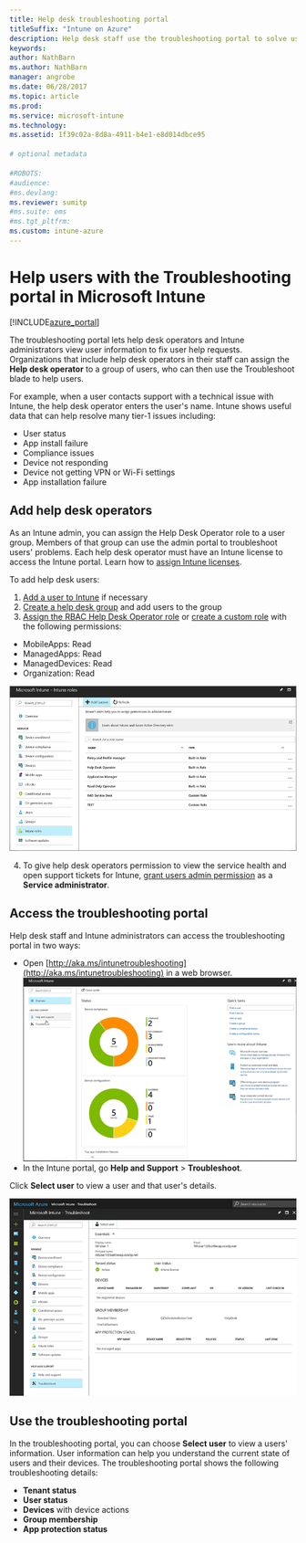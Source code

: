 ```yaml
---
title: Help desk troubleshooting portal
titleSuffix: "Intune on Azure"
description: Help desk staff use the troubleshooting portal to solve users' technical problems  
keywords:
author: NathBarn
ms.author: NathBarn
manager: angrobe
ms.date: 06/28/2017
ms.topic: article
ms.prod:
ms.service: microsoft-intune
ms.technology:
ms.assetid: 1f39c02a-8d8a-4911-b4e1-e8d014dbce95

# optional metadata

#ROBOTS:
#audience:
#ms.devlang:
ms.reviewer: sumitp
#ms.suite: ems
#ms.tgt_pltfrm:
ms.custom: intune-azure
---
```

# Help users with the Troubleshooting portal in Microsoft Intune

[!INCLUDE[azure_portal](./includes/azure_portal.md)]

The troubleshooting portal lets help desk operators and Intune administrators view user information to fix user help requests. Organizations that include help desk operators in their staff can assign the **Help desk operator** to a group of users, who can then use the Troubleshoot blade to help users.

For example, when a user contacts support with a technical issue with Intune, the help desk operator enters the user's name. Intune shows useful data that can help resolve many tier-1 issues including:
- User status
- App install failure
- Compliance issues
- Device not responding
-	Device not getting VPN or Wi-Fi settings
-	App installation failure


## Add help desk operators
As an Intune admin, you can assign the Help Desk Operator role to a user group. Members of that group can use the admin portal to troubleshoot users' problems. Each help desk operator must have an Intune license to access the Intune portal. Learn how to [assign Intune licenses](licenses-assign.md).

To add help desk users:
1. [Add a user to Intune](users-add.md) if necessary
2. [Create a help desk group](groups-add.md) and add users to the group
3. [Assign the RBAC Help Desk Operator role](role-based-access-control.md#built-in-roles) or [create a custom role](role-based-access-control.md#custom-roles) with the following permissions:
  - MobileApps: Read
  - ManagedApps: Read
  - ManagedDevices: Read
  - Organization: Read

  ![Screenshot of Intune portal showing the Intune roles highlighted and a list of built-in roles including Help Desk Operator](./media/help-desk-user-add.png)

4. To give help desk operators permission to view the service health and open support tickets for Intune, [grant users admin permission](users-add.md#grant-admin-permissions) as a **Service administrator**.

## Access the troubleshooting portal

Help desk staff and Intune administrators can access the troubleshooting portal in two ways:
- Open [http://aka.ms/intunetroubleshooting](http://aka.ms/intunetroubleshooting) in a web browser.
  ![Screenshot of the Troubleshoot console](./media/help-desk-console.png)
- In the Intune portal, go **Help and Support** > **Troubleshoot**.

Click **Select user** to view a user and that user's details.

![Screenshot of the Intune Troubleshoot workload with Select User link](media/help-desk-user.png)

## Use the troubleshooting portal

In the troubleshooting portal, you can choose **Select user** to view a users' information. User information can help you understand the current state of users and their devices. The troubleshooting portal shows the following troubleshooting details:
- **Tenant status**
- **User status**
- **Devices** with device actions
- **Group membership**
- **App protection status**
